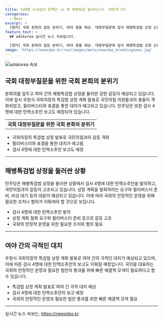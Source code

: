 ```yaml
---
title: 이재명 수사검사 탄핵안 vs 여 해병특검 필리버스터  어떤게 더?
categories:
  - News
excerpt: >
  [앵커] 국회 본회의 앞둔 분위기, 여야 충돌 예상. 대정부질문에 앞서 해병특검법 상정 논란. 국회의장실 항의 시위, 필리버스터 대비 강화. 대정부질문에서도 공방 전망. 검사 4명 탄핵소추안 보고. 김홍일 방통위원장 사퇴 공방. 여야 전당대회 당권주자 발표. 민주당 전당대회 후보 등록 9일 진행. (ego@yna.co.kr) #본회의 #해병특검 #대정부질문 #전당대회 #여야 #김홍일
feature_text: >
  ## adskorea 실시간 뉴스 속보입니다.

  [앵커] 국회 본회의 앞둔 분위기, 여야 충돌 예상. 대정부질문에 앞서 해병특검법 상정 논란. 국회의장실 항의 시위, 필리버스터 대비 강화. 대정부질문에서도 공방 전망. 검사 4명 탄핵소추안 보고. 김홍일 방통위원장 사퇴 공방. 여야 전당대회 당권주자 발표. 민주당 전당대회 후보 등록 9일 진행. (ego@yna.co.kr) #본회의 #해병특검 #대정부질문 #전당대회 #여야 #김홍일
image: 'https://newsdao.kr/res/images/meta/newsdao_breakingnews.jpg'
---
```


<p><img src="https://newsdao.kr/res/images/meta/newsdao_breakingnews.jpg" alt="adskorea 속보" /></p>

<h2 data-ke-size="size26">국회 대정부질문을 위한 국회 본회의 분위기</h2>

<p data-ke-size="size16">본회의를 앞두고 여야 간의 해병특검법 상정을 둘러싼 강한 갈등이 예상되고 있습니다. 이에 앞서 우원식 국회의장의 특검법 상정 계획 발표로 국민의힘 의원들과의 충돌이 격화되었고, 필리버스터와 표결을 통한 대치가 예고되고 있습니다. 민주당은 또한 검사 4명에 대한 탄핵소추안 보고도 예정되어 있습니다.</p>

<table style="width: 100%;">
<tbody>
<tr>
<td style="text-align: center; height: 17px;"><b>국회 대정부질문을 위한 국회 본회의 분위기</b></td>
</tr>
</tbody>
</table>

<ul>
<li>국회의장의 특검법 상정 발표로 국민의힘과의 갈등 격화</li>
<li>필리버스터와 표결을 통한 대치가 예고됨</li>
<li>검사 4명에 대한 탄핵소추안 보고도 예정</li>
</ul>

<hr>

<h2 data-ke-size="size26">해병특검법 상정을 둘러싼 상황</h2>

<p data-ke-size="size16">민주당은 해병특검법 상정을 둘러싼 상황에서 검사 4명에 대한 탄핵소추안을 발의하고, 국민의힘과의 갈등이 고조되고 있습니다. 상정 계획을 철회하라는 요구와 필리버스터 준비, 비상 대기 등의 대응이 예상되고 있습니다. 이에 따라 국회의 안정적인 운영을 위해 필요한 조치나 협의가 이뤄져야 할 것으로 보입니다.</p>

<ul>
<li>검사 4명에 대한 탄핵소추안 발의</li>
<li>상정 계획 철회 요구와 필리버스터 준비 등으로 갈등 고조</li>
<li>국회의 안정적 운영을 위한 필요한 조치와 협의 필요</li>
</ul>

<hr>

<h2 data-ke-size="size26">여야 간의 극적인 대치</h2>

<p data-ke-size="size16">우원식 국회의장의 특검법 상정 계획 발표로 여야 간의 극적인 대치가 예상되고 있으며, 이에 따른 검사 4명에 대한 탄핵소추안의 보고도 이뤄질 예정입니다. 국민을 대표하는 국회의 안정적인 운영과 필요한 법안의 통과를 위해 빠른 해결책 모색이 필요하다고 할 수 있습니다.</p>

<ul>
<li>특검법 상정 계획 발표로 여야 간 극적 대치 예상</li>
<li>검사 4명에 대한 탄핵소추안의 보고 예정</li>
<li>국회의 안정적인 운영과 필요한 법안 통과를 위한 빠른 해결책 모색 필요</li>
</ul>

<hr>
실시간 뉴스 속보는, <a href="https://newsdao.kr" rel="dofollow">https://newsdao.kr</a>


